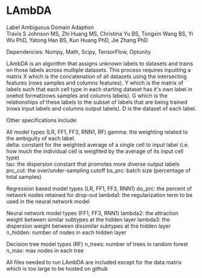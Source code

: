 # LAmbDA
Label Ambiguous Domain Adaption  
Travis S Johnson MS, Zhi Huang MS, Christina Yu BS, Tongxin Wang BS, Yi Wu PhD, Yatong Han BS, Kun Huang PhD, Jie Zhang PhD

Dependencies: Numpy, Math, Scipy, TensorFlow, Optunity

LAmbDA is an algorithm that assigns unknown labels to datasets and trains
on those labels across multiple datasets. This process requires inputting
a matrix X which is the concatenation of all datasets using the intersecting
features (rows samples and columns features). Y which is the matrix of labels such that each cell type in
each starting dataset has it's own label in onehot format(rows samples and columns labels). G which is
the relationships of these labels to the subset of labels that are being
trained (rows input labels and columns output labels). D is the dataset of each label.

Other specifications include:

All model types (LR, FF1, FF3, RNN1, RF)
gamma: the weighting related to the ambiguity of each label.  
delta: constant for the weighted average of a single cell to input label
(i.e. how much the individual cell is weighted by the average of its input cell type)  
tau: the dispersion constant that promotes more diverse output labels
prc_cut: the over/under-sampling cutoff
bs_prc: batch size (percentage of total samples)

Regression based model types (LR, FF1, FF3, RNN1)
do_prc: the percent of network nodes retained for drop-out
lambda1: the regularization term to be used in the neural network model

Neural network model types (FF1, FF3, RNN1)
lambda2: the attraction weight between similar subtypes at the hidden layer
lambda3: the dispersion weight between dissimilar subtypes at the hidden layer
n_hidden: number of nodes in each hidden layer

Decision tree model types (RF)
n_trees: number of trees in random forest
n_max: max nodes in each tree

All files needed to run LAmbDA are included except for the data matrix which is too large
to be hosted on github
